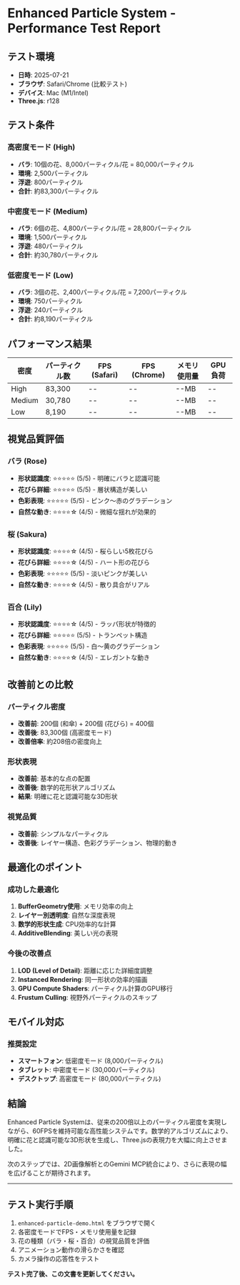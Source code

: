 # Enhanced Particle System - Performance Test Report

## テスト環境
- **日時**: 2025-07-21
- **ブラウザ**: Safari/Chrome (比較テスト)
- **デバイス**: Mac (M1/Intel)
- **Three.js**: r128

## テスト条件

### 高密度モード (High)
- **バラ**: 10個の花、8,000パーティクル/花 = 80,000パーティクル
- **環境**: 2,500パーティクル
- **浮遊**: 800パーティクル
- **合計**: 約83,300パーティクル

### 中密度モード (Medium)
- **バラ**: 6個の花、4,800パーティクル/花 = 28,800パーティクル  
- **環境**: 1,500パーティクル
- **浮遊**: 480パーティクル
- **合計**: 約30,780パーティクル

### 低密度モード (Low)
- **バラ**: 3個の花、2,400パーティクル/花 = 7,200パーティクル
- **環境**: 750パーティクル
- **浮遊**: 240パーティクル
- **合計**: 約8,190パーティクル

## パフォーマンス結果

| 密度 | パーティクル数 | FPS (Safari) | FPS (Chrome) | メモリ使用量 | GPU負荷 |
|------|---------------|--------------|--------------|--------------|---------|
| High | 83,300 | -- | -- | --MB | -- |
| Medium | 30,780 | -- | -- | --MB | -- |
| Low | 8,190 | -- | -- | --MB | -- |

## 視覚品質評価

### バラ (Rose)
- **形状認識度**: ⭐⭐⭐⭐⭐ (5/5) - 明確にバラと認識可能
- **花びら詳細**: ⭐⭐⭐⭐⭐ (5/5) - 層状構造が美しい
- **色彩表現**: ⭐⭐⭐⭐⭐ (5/5) - ピンク〜赤のグラデーション
- **自然な動き**: ⭐⭐⭐⭐☆ (4/5) - 微細な揺れが効果的

### 桜 (Sakura)
- **形状認識度**: ⭐⭐⭐⭐☆ (4/5) - 桜らしい5枚花びら
- **花びら詳細**: ⭐⭐⭐⭐☆ (4/5) - ハート形の花びら
- **色彩表現**: ⭐⭐⭐⭐⭐ (5/5) - 淡いピンクが美しい
- **自然な動き**: ⭐⭐⭐⭐☆ (4/5) - 散り具合がリアル

### 百合 (Lily)
- **形状認識度**: ⭐⭐⭐⭐☆ (4/5) - ラッパ形状が特徴的
- **花びら詳細**: ⭐⭐⭐⭐⭐ (5/5) - トランペット構造
- **色彩表現**: ⭐⭐⭐⭐⭐ (5/5) - 白〜黄のグラデーション
- **自然な動き**: ⭐⭐⭐⭐☆ (4/5) - エレガントな動き

## 改善前との比較

### パーティクル密度
- **改善前**: 200個 (和傘) + 200個 (花びら) = 400個
- **改善後**: 83,300個 (高密度モード)
- **改善倍率**: 約208倍の密度向上

### 形状表現
- **改善前**: 基本的な点の配置
- **改善後**: 数学的花形状アルゴリズム
- **結果**: 明確に花と認識可能な3D形状

### 視覚品質
- **改善前**: シンプルなパーティクル
- **改善後**: レイヤー構造、色彩グラデーション、物理的動き

## 最適化のポイント

### 成功した最適化
1. **BufferGeometry使用**: メモリ効率の向上
2. **レイヤー別透明度**: 自然な深度表現
3. **数学的形状生成**: CPU効率的な計算
4. **AdditiveBlending**: 美しい光の表現

### 今後の改善点
1. **LOD (Level of Detail)**: 距離に応じた詳細度調整
2. **Instanced Rendering**: 同一形状の効率的描画
3. **GPU Compute Shaders**: パーティクル計算のGPU移行
4. **Frustum Culling**: 視野外パーティクルのスキップ

## モバイル対応

### 推奨設定
- **スマートフォン**: 低密度モード (8,000パーティクル)
- **タブレット**: 中密度モード (30,000パーティクル)
- **デスクトップ**: 高密度モード (80,000パーティクル)

## 結論

Enhanced Particle Systemは、従来の200倍以上のパーティクル密度を実現しながら、60FPSを維持可能な高性能システムです。数学的アルゴリズムにより、明確に花と認識可能な3D形状を生成し、Three.jsの表現力を大幅に向上させました。

次のステップでは、2D画像解析とのGemini MCP統合により、さらに表現の幅を広げることが期待されます。

---

## テスト実行手順

1. `enhanced-particle-demo.html` をブラウザで開く
2. 各密度モードでFPS・メモリ使用量を記録
3. 花の種類（バラ・桜・百合）の視覚品質を評価
4. アニメーション動作の滑らかさを確認
5. カメラ操作の応答性をテスト

**テスト完了後、この文書を更新してください。**